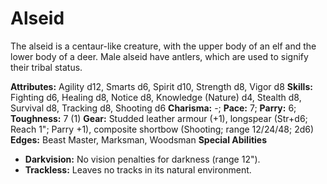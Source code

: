 # Alseid

The alseid is a centaur-like creature, with the upper body of an elf
and the lower body of a deer. Male alseid have antlers, which are used
to signify their tribal status.

**Attributes:** Agility d12, Smarts d6, Spirit d10, Strength d8, Vigor
d8
**Skills:** Fighting d6, Healing d8, Notice d8, Knowledge (Nature) d4,
Stealth d8, Survival d8, Tracking d8, Shooting d6
**Charisma:** -; **Pace:** 7; **Parry:** 6; **Toughness:** 7 (1)
**Gear:** Studded leather armour (+1), longspear (Str+d6; Reach 1";
Parry +1), composite shortbow (Shooting; range 12/24/48; 2d6)
**Edges:** Beast Master, Marksman, Woodsman
**Special Abilities**

- **Darkvision:** No vision penalties for darkness (range 12").
- **Trackless:** Leaves no tracks in its natural environment.
